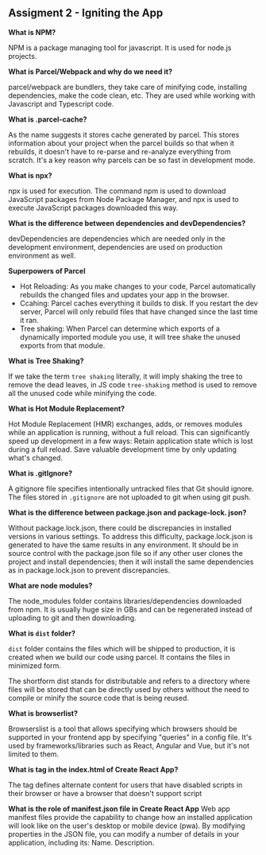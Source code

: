 
## Assigment 2 - Igniting the App

**What is NPM?**

NPM is a package managing tool for javascript. It is used for node.js projects.

**What is Parcel/Webpack and why do we need it?**

parcel/webpack are bundlers, they take care of minifying code, installing dependencies, make the code clean, etc. They are used while working with Javascript and Typescript code.

**What is .parcel-cache?**

As the name suggests it stores cache generated by parcel. This stores information about your project when the parcel builds so that when it rebuilds, it doesn't have to re-parse and re-analyze everything from scratch. It's a key reason why parcels can be so fast in development mode.

**What is npx?**

npx is used for execution. The command npm is used to download JavaScript packages from Node Package Manager, and npx is used to execute JavaScript packages downloaded this way.

**What is the difference between dependencies and devDependencies?**

devDependencies are dependencies which are needed only in the development environment, dependencies are used on production environment as well.

**Superpowers of Parcel**

- Hot Reloading: As you make changes to your code, Parcel automatically rebuilds the changed files and updates your app in the browser.
- Ccahing: Parcel caches everything it builds to disk. If you restart the dev server, Parcel will only rebuild files that have changed since the last time it ran. 
- Tree shaking: When Parcel can determine which exports of a dynamically imported module you use, it will tree shake the unused exports from that module. 

**What is Tree Shaking?**

If we take the term `tree shaking` literally, it will imply shaking the tree to remove the dead leaves, in JS code `tree-shaking` method is used to remove all the unused code while minifying the code.

**What is Hot Module Replacement?**

Hot Module Replacement (HMR) exchanges, adds, or removes modules while an application is running, without a full reload. This can significantly speed up development in a few ways: Retain application state which is lost during a full reload. Save valuable development time by only updating what's changed.

**What is .gitIgnore?** 

A gitignore file specifies intentionally untracked files that Git should ignore. The files stored in `.gitignore` are not uploaded to git when using git push.

**What is the difference between package.json and package-lock. json?**

Without package.lock.json, there could be discrepancies in installed versions in various settings. To address this difficulty, package.lock.json is generated to have the same results in any environment. It should be in source control with the package.json file so if any other user clones the project and install dependencies; then it will install the same dependencies as in package.lock.json to prevent discrepancies. 

**What are node modules?**

The node_modules folder contains libraries/dependencies downloaded from npm. It is usually huge size in GBs and can be regenerated instead of uploading to git and then downloading.

**What is `dist` folder?**

`dist` folder contains the files which will be shipped to production, it is created when we build our code using parcel. It contains the files in minimized form. 

The shortform dist stands for distributable and refers to a directory where files will be stored that can be directly used by others without the need to compile or minify the source code that is being reused.

**What is browserlist?**

Browserslist is a tool that allows specifying which browsers should be supported in your frontend app by specifying "queries" in a config file. It's used by frameworks/libraries such as React, Angular and Vue, but it's not limited to them.

**What is <noscript> tag in the index.html of Create React App?**

The <noscript> tag defines alternate content for users that have disabled scripts in their browser or have a browser that doesn't support script

**What is the role of manifest.json file in Create React App**
Web app manifest files provide the capability to change how an installed application will look like on the user's desktop or mobile device (pwa). By modifying properties in the JSON file, you can modify a number of details in your application, including its: Name. Description.